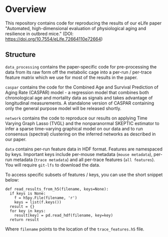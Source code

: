 # Overview

This repository contains code for reproducing the results of our eLife paper "Automated, high-dimensional evaluation of 
physiological aging and resilience in outbred mice." (DOI: https://doi.org/10.7554/eLife.72664110e72664)


## Structure

`data_processing` contains the paper-specific code for pre-processing the data from its raw form off the metabolic
cage into a per-run / per-trace feature matrix which we use for most of the results in the paper.

`caspar` contains the code for the Combined Age and Survival Prediction of Aging Rate (CASPAR) model - a regression
model that combines both chronological age and mortality data as signals and takes advantage of longitudinal
measurements. A standalone version of CASPAR containing only the general purpose model will be released shortly.

`network` contains the code to reproduce our results on applying Time Varying Graph Lasso (TVGL) and the nonparanormal
SKEPTIC estimator to infer a sparse time-varying graphical model on our data and to run consensus (spectral) clustering
on the inferred networks as described in our paper.

`data` contains per-run feature data in HDF format. Features are namespaced by keys. Important keys include per-mouse metadata (`mouse metadata`), per-run metadata (`trace metadata`) and all per-trace features (`all features`). You will require `git-lfs` to download the data.

To access specific subsets of features / keys, you can use the short snippet below:

```
def read_results_from_h5(filename, keys=None):
  if keys is None:
    f = h5py.File(filename, 'r')    
    keys = list(f.keys())
  result = {}
  for key in keys:
    result[key] = pd.read_hdf(filename, key=key)
  return result
```

Where `filename` points to the location of the `trace_features.h5` file.
